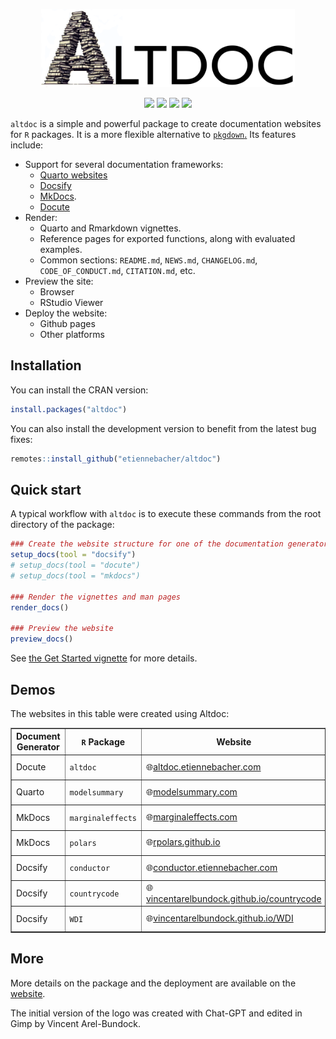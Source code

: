 <div align="center">

<img src="altdoc/files/altdoc_logo_web.png" height = "125"><br>

<img src="https://github.com/etiennebacher/altdoc/workflows/R-CMD-check/badge.svg">
<img src="https://codecov.io/gh/etiennebacher/altdoc/branch/master/graph/badge.svg">
<img src="https://img.shields.io/badge/license-MIT-blue">
<a href = "https://altdoc.etiennebacher.com/#/" target = "_blank"><img src="https://img.shields.io/static/v1?label=Website&message=Visit&color=blue"></a>
  
</div>

`altdoc` is a simple and powerful package to create documentation websites for `R` packages. It is a more flexible alternative to [`pkgdown`.](https://pkgdown.r-lib.org/) Its features include:

* Support for several documentation frameworks:
  - [Quarto websites](https://quarto.org/docs/websites/)
  - [Docsify](https://docsify.js.org/#/)
  - [MkDocs](https://www.mkdocs.org/). 
  - [Docute](https://docute.egoist.dev//)
* Render:
  - Quarto and Rmarkdown vignettes.
  - Reference pages for exported functions, along with evaluated examples.
  - Common sections: `README.md`, `NEWS.md`, `CHANGELOG.md`, `CODE_OF_CONDUCT.md`, `CITATION.md`, etc.
* Preview the site: 
  - Browser 
  - RStudio Viewer
* Deploy the website: 
  - Github pages
  - Other platforms

## Installation

You can install the CRAN version:
```r
install.packages("altdoc")
```

You can also install the development version to benefit from the latest bug fixes:
```r
remotes::install_github("etiennebacher/altdoc")
```

## Quick start

A typical workflow with `altdoc` is to execute these commands from the root directory of the package:

```r
### Create the website structure for one of the documentation generators
setup_docs(tool = "docsify")
# setup_docs(tool = "docute")
# setup_docs(tool = "mkdocs")

### Render the vignettes and man pages
render_docs()

### Preview the website
preview_docs()
```

See [the Get Started vignette](vignettes/get-started.md) for more details.

## Demos

The websites in this table were created using Altdoc:

<table border=".5">
  <tr>
    <th>Document Generator</th>
    <th><code>R</code> Package</th>
    <th>Website</th>
    <th>Settings</th>
  </tr>
  <tr>
    <td>Docute</td>
    <td><code>altdoc</code></td>
    <td>🌐<a href="https://altdoc.etiennebacher.com">altdoc.etiennebacher.com</a></td>
    <td><a href="https://github.com/etiennebacher/altdoc/tree/main/altdoc">Altdoc Settings</a></td>
  </tr>
  <tr>
    <td>Quarto</td>
    <td><code>modelsummary</code></td>
    <td>🌐<a href="https://modelsummary.com">modelsummary.com</a></td>
    <td><a href="https://github.com/vincentarelbundock/modelsummary/tree/main/altdoc">Altdoc settings</a></td>
  </tr>
  <tr>
    <td>MkDocs</td>
    <td><code>marginaleffects</code></td>
    <td>🌐<a href="https://marginaleffects.com">marginaleffects.com</a></td>
    <td><a href="https://github.com/vincentarelbundock/marginaleffects/tree/main/altdoc">Altdoc Settings</a></td>
  </tr>
  <tr>
    <td>MkDocs</td>
    <td><code>polars</code></td>
    <td>🌐<a href="https://rpolars.github.io">rpolars.github.io</a></td>
    <td><a href="https://github.com/pola-rs/r-polars">Github Repository</a></td>
  </tr>
  <tr>
    <td>Docsify</td>
    <td><code>conductor</code></td>
    <td>🌐<a href="https://conductor.etiennebacher.com">conductor.etiennebacher.com</a></td>
    <td><a href="https://github.com/etiennebacher/conductor">GitHub Repository</a></td>
  </tr>
  <tr>
    <td>Docsify</td>
    <td><code>countrycode</code></td>
    <td>🌐<a href="https://vincentarelbundock.github.io/countrycode">vincentarelbundock.github.io/countrycode</a></td>
    <td><a href="https://github.com/vincentarelbundock/countrycode/tree/main/altdoc">Altdoc Settings</a></td>
  </tr>
  <tr>
    <td>Docsify</td>
    <td><code>WDI</code></td>
    <td>🌐<a href="https://vincentarelbundock.github.io/WDI">vincentarelbundock.github.io/WDI</a></td>
    <td><a href="https://github.com/vincentarelbundock/WDI/tree/main/altdoc">Altdoc Settings</a></td>
  </tr>
</table>


## More

More details on the package and the deployment are available on the [website](https://altdoc.etiennebacher.com/#/). 

The initial version of the logo was created with Chat-GPT and edited in Gimp by Vincent Arel-Bundock.